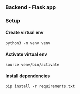 ### Backend - Flask app

### Setup

#### Create virtual env
`python3 -m venv venv`

#### Activate virtual env
`source venv/bin/activate`

#### Install dependencies
`pip install -r requirements.txt`
